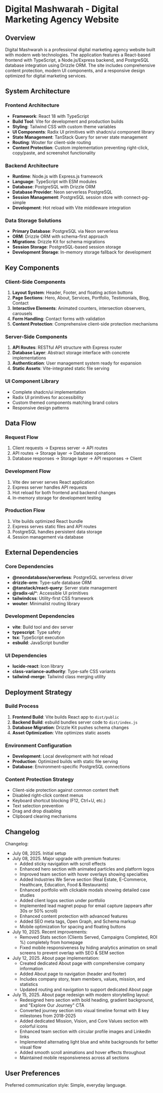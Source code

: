# Digital Mashwarah - Digital Marketing Agency Website

## Overview

Digital Mashwarah is a professional digital marketing agency website built with modern web technologies. The application features a React-based frontend with TypeScript, a Node.js/Express backend, and PostgreSQL database integration using Drizzle ORM. The site includes comprehensive content protection, modern UI components, and a responsive design optimized for digital marketing services.

## System Architecture

### Frontend Architecture
- **Framework**: React 18 with TypeScript
- **Build Tool**: Vite for development and production builds
- **Styling**: Tailwind CSS with custom theme variables
- **UI Components**: Radix UI primitives with shadcn/ui component library
- **State Management**: TanStack Query for server state management
- **Routing**: Wouter for client-side routing
- **Content Protection**: Custom implementation preventing right-click, copy/paste, and screenshot functionality

### Backend Architecture
- **Runtime**: Node.js with Express.js framework
- **Language**: TypeScript with ESM modules
- **Database**: PostgreSQL with Drizzle ORM
- **Database Provider**: Neon serverless PostgreSQL
- **Session Management**: PostgreSQL session store with connect-pg-simple
- **Development**: Hot reload with Vite middleware integration

### Data Storage Solutions
- **Primary Database**: PostgreSQL via Neon serverless
- **ORM**: Drizzle ORM with schema-first approach
- **Migrations**: Drizzle Kit for schema migrations
- **Session Storage**: PostgreSQL-based session storage
- **Development Storage**: In-memory storage fallback for development

## Key Components

### Client-Side Components
1. **Layout System**: Header, Footer, and floating action buttons
2. **Page Sections**: Hero, About, Services, Portfolio, Testimonials, Blog, Contact
3. **Interactive Elements**: Animated counters, intersection observers, carousels
4. **Form Handling**: Contact forms with validation
5. **Content Protection**: Comprehensive client-side protection mechanisms

### Server-Side Components
1. **API Routes**: RESTful API structure with Express router
2. **Database Layer**: Abstract storage interface with concrete implementations
3. **Authentication**: User management system ready for expansion
4. **Static Assets**: Vite-integrated static file serving

### UI Component Library
- Complete shadcn/ui implementation
- Radix UI primitives for accessibility
- Custom themed components matching brand colors
- Responsive design patterns

## Data Flow

### Request Flow
1. Client requests → Express server → API routes
2. API routes → Storage layer → Database operations
3. Database responses → Storage layer → API responses → Client

### Development Flow
1. Vite dev server serves React application
2. Express server handles API requests
3. Hot reload for both frontend and backend changes
4. In-memory storage for development testing

### Production Flow
1. Vite builds optimized React bundle
2. Express serves static files and API routes
3. PostgreSQL handles persistent data storage
4. Session management via database

## External Dependencies

### Core Dependencies
- **@neondatabase/serverless**: PostgreSQL serverless driver
- **drizzle-orm**: Type-safe database ORM
- **@tanstack/react-query**: Server state management
- **@radix-ui/***: Accessible UI primitives
- **tailwindcss**: Utility-first CSS framework
- **wouter**: Minimalist routing library

### Development Dependencies
- **vite**: Build tool and dev server
- **typescript**: Type safety
- **tsx**: TypeScript execution
- **esbuild**: JavaScript bundler

### UI Dependencies
- **lucide-react**: Icon library
- **class-variance-authority**: Type-safe CSS variants
- **tailwind-merge**: Tailwind class merging utility

## Deployment Strategy

### Build Process
1. **Frontend Build**: Vite builds React app to `dist/public`
2. **Backend Build**: esbuild bundles server code to `dist/index.js`
3. **Database Migration**: Drizzle Kit pushes schema changes
4. **Asset Optimization**: Vite optimizes static assets

### Environment Configuration
- **Development**: Local development with hot reload
- **Production**: Optimized builds with static file serving
- **Database**: Environment-specific PostgreSQL connections

### Content Protection Strategy
- Client-side protection against common content theft
- Disabled right-click context menus
- Keyboard shortcut blocking (F12, Ctrl+U, etc.)
- Text selection prevention
- Drag and drop disabling
- Clipboard clearing mechanisms

## Changelog

Changelog:
- July 08, 2025. Initial setup
- July 08, 2025. Major upgrade with premium features:
  - Added sticky navigation with scroll effects
  - Enhanced hero section with animated particles and platform logos
  - Improved team section with hover overlays showing specialties
  - Added Industries We Serve section (Real Estate, E-Commerce, Healthcare, Education, Food & Restaurants)
  - Enhanced portfolio with clickable modals showing detailed case studies
  - Added client logos section under portfolio
  - Implemented lead magnet popup for email capture (appears after 30s or 50% scroll)
  - Enhanced content protection with advanced features
  - Added SEO meta tags, Open Graph, and Schema markup
  - Mobile optimization for spacing and floating buttons
- July 10, 2025. Recent improvements:
  - Removed Stats section (Clients Served, Campaigns Completed, ROI %) completely from homepage
  - Fixed mobile responsiveness by hiding analytics animation on small screens to prevent overlap with SEO & SEM section
- July 12, 2025. About page implementation:
  - Created dedicated About page with comprehensive company information
  - Added About page to navigation (header and footer)
  - Includes company story, team members, values, mission, and statistics
  - Updated routing and navigation to support dedicated About page
- July 15, 2025. About page redesign with modern storytelling layout:
  - Redesigned hero section with bold heading, gradient background, and "Explore Our Journey" CTA
  - Converted journey section into visual timeline format with 8 key milestones from 2018-2025
  - Added dedicated Mission, Vision, and Core Values section with colorful icons
  - Enhanced team section with circular profile images and LinkedIn links
  - Implemented alternating light blue and white backgrounds for better visual flow
  - Added smooth scroll animations and hover effects throughout
  - Maintained mobile responsiveness across all sections

## User Preferences

Preferred communication style: Simple, everyday language.
